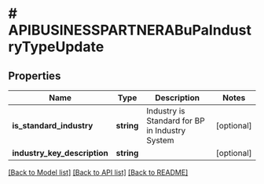 # # APIBUSINESSPARTNERABuPaIndustryTypeUpdate

## Properties

Name | Type | Description | Notes
------------ | ------------- | ------------- | -------------
**is_standard_industry** | **string** | Industry is Standard for BP in Industry System | [optional]
**industry_key_description** | **string** |  | [optional]

[[Back to Model list]](../../README.md#models) [[Back to API list]](../../README.md#endpoints) [[Back to README]](../../README.md)

